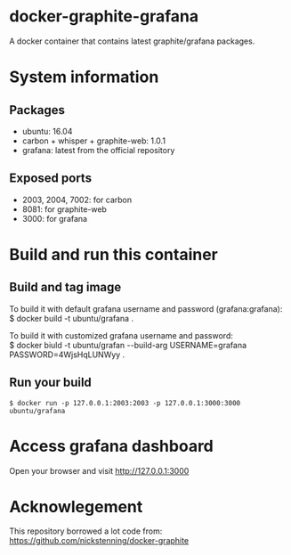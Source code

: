 # docker-graphite-grafana

A docker container that contains latest graphite/grafana packages.

# System information

## Packages

  - ubuntu: 16.04
  - carbon + whisper + graphite-web: 1.0.1
  - grafana: latest from the official repository

## Exposed ports

  - 2003, 2004, 7002: for carbon
  - 8081: for graphite-web
  - 3000: for grafana
  
# Build and run this container

## Build and tag image

To build it with default grafana username and password (grafana:grafana):  
    $ docker build -t ubuntu/grafana .

To build it with customized grafana username and password:  
    $ docker biuld -t ubuntu/grafan --build-arg USERNAME=grafana PASSWORD=4WjsHqLUNWyy .

## Run your build

    $ docker run -p 127.0.0.1:2003:2003 -p 127.0.0.1:3000:3000 ubuntu/grafana

# Access grafana dashboard

Open your browser and visit http://127.0.0.1:3000 

# Acknowlegement

This repository borrowed a lot code from: https://github.com/nickstenning/docker-graphite
